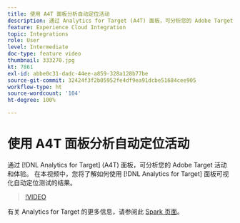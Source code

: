 ```yaml
---
title: 使用 A4T 面板分析自动定位活动
description: 通过 Analytics for Target (A4T) 面板，可分析您的 Adobe Target 活动和体验。 在本视频中，您将了解如何使用 Analytics for Target 面板可视化自动定位测试的结果。
feature: Experience Cloud Integration
topic: Integrations
role: User
level: Intermediate
doc-type: feature video
thumbnail: 333270.jpg
kt: 7861
exl-id: abbe0c31-dadc-44ee-a859-328a128b77be
source-git-commit: 32424f3f2b05952fe4df9ea91dcbe51684cee905
workflow-type: ht
source-wordcount: '104'
ht-degree: 100%

---
```


# 使用 A4T 面板分析自动定位活动

通过 [!DNL Analytics for Target] (A4T) 面板，可分析您的 Adobe Target 活动和体验。 在本视频中，您将了解如何使用 [!DNL Analytics for Target] 面板可视化自动定位测试的结果。

>[!VIDEO](https://video.tv.adobe.com/v/333270/?quality=12&learn=on)

有关 Analytics for Target 的更多信息，请参阅此 [Spark 页面](https://spark.adobe.com/page/Lo3Spm4oBOvwF/)。
